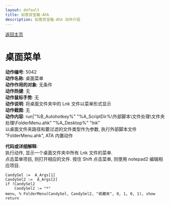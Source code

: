 ```yaml
---
layout: default
title: 如意百宝箱-Ahk
description: 如意百宝箱-Ahk 动作介绍
---
```

<link rel="stylesheet" href="../Actions/css/atom-one-light.min.css">
<script src="../Actions/js/highlight.min.js"></script>
<script>hljs.highlightAll();</script>

[返回主页](../index.md)

# [](#header-2) 桌面菜单

**动作编号**: 5042  
**动作名称**: 桌面菜单  
**动作作用的对象**: 无条件  
**动作热键**: 无  
**动作鼠标手势**: 无  
**动作说明**: 将桌面文件夹中的 Lnk 文件以菜单形式显示  
**动作截图**: 无  
**动作内容**: run|"%B_Autohotkey%" "%A_ScriptDir%\外部脚本\文件处理\文件夹处理\FolderMenu.ahk" "%A_Desktop%" "lnk"  
以桌面文件夹路径和要过滤的文件类型作为参数, 执行外部脚本文件 "FolderMenu.ahk", ATA 内置动作  

**代码或详细解释**:  
执行动作, 显示一个桌面文件夹中所有 Lnk 文件的菜单.  
点击菜单项目, 则打开相应的文件. 按住 Shift 点击菜单, 则使用 notepad2 编辑相应项目.    

```AutoHotkey
CandySel :=  A_Args[1]
CandySel2 :=  A_Args[2]
if !CandySel2
	CandySel2 := "*"
menu, % FolderMenu(CandySel, CandySel2, "收藏夹", 0, 1, 0, 1), show
return
```